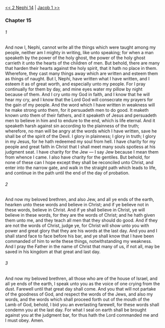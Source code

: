[<< 2 Nephi 14](2%20Nephi%2014.md)  |  [Jacob 1 >>](../Jacob/Jacob%201.md)

### Chapter 15
###### 1
And now I, Nephi, cannot write all the things which were taught among my people, neither am I mighty in writing, like unto speaking; for when a man speaketh by the power of the holy ghost, the power of the holy ghost carrieth it unto the hearts of the children of men. But behold, there are many that harden their hearts against the holy spirit, that it hath no place in them. Wherefore, they cast many things away which are written and esteem them as things of naught. But I, Nephi, have written what I have written, and I esteem it as of great worth, and especially unto my people. For I pray continually for them by day, and mine eyes water my pillow by night because of them. And I cry unto my God in faith, and I know that he will hear my cry, and I know that the Lord God will consecrate my prayers for the gain of my people. And the word which I have written in weakness will he make strong unto them, for it persuadeth men to do good. It maketh known unto them of their fathers, and it speaketh of Jesus and persuadeth men to believe in him and to endure to the end, which is life eternal. And it speaketh harsh against sin according to the plainness of the truth; wherefore, no man will be angry at the words which I have written, save he shall be of the spirit of the Devil. I glory in plainness; I glory in truth; I glory in my Jesus, for he hath redeemed my soul from hell. I have charity for my people and great faith in Christ that I shall meet many souls spotless at his judgment seat. I have charity for the Jew — I say Jew because I mean them from whence I came. I also have charity for the gentiles. But behold, for none of these can I hope except they shall be reconciled unto Christ, and enter into the narrow gate, and walk in the straight path which leads to life, and continue in the path until the end of the day of probation.

###### 2
And now my beloved brethren, and also Jew, and all ye ends of the earth, hearken unto these words and believe in Christ; and if ye believe not in these words, believe in Christ. And if ye shall believe in Christ, ye will believe in these words, for they are the words of Christ; and he hath given them unto me, and they teach all men that they should do good. And if they are not the words of Christ, judge ye, for Christ will show unto you with power and great glory that they are his words at the last day. And you and I shall stand face to face before his bar, and ye shall know that I have been commanded of him to write these things, notwithstanding my weakness. And I pray the Father in the name of Christ that many of us, if not all, may be saved in his kingdom at that great and last day.

###### 3
And now my beloved brethren, all those who are of the house of Israel, and all ye ends of the earth, I speak unto you as the voice of one crying from the dust. Farewell until that great day shall come. And you that will not partake of the goodness of God, and respect the words of the Jews, and also my words, and the words which shall proceed forth out of the mouth of the Lamb of God, behold, I bid you an everlasting farewell, for these words shall condemn you at the last day. For what I seal on earth shall be brought against you at the judgment bar, for thus hath the Lord commanded me and I must obey. Amen.
